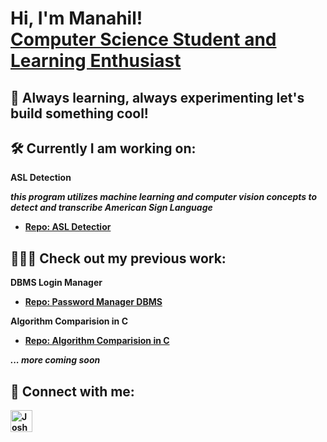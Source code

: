 <h1>Hi, I'm Manahil! <br/><a href="https://github.com/manahil-a">Computer Science Student and Learning Enthusiast </a>

<h2>🚀 Always learning, always experimenting let's build something cool!</h2>

<H2> 🛠 Currently I am working on:</H2>
 
<b>ASL Detection <b>

 <b> *this program utilizes machine learning and computer vision concepts to detect and transcribe American Sign Language* <b>
  - [Repo: ASL Detectior](actualLink)

<h2>👩🏻‍💻 Check out my previous work:</h2>

 <b>DBMS Login Manager</b>
  - [Repo: Password Manager DBMS](actualLink)

<b>Algorithm Comparision in C</b>
  - [Repo: Algorithm Comparision in C](actualLink)

*... more coming soon*
 

<h2> 🧩 Connect with me:</h2>

[<img align="left" alt="JoshMadakor | LinkedIn" width="35px" src="https://github.com/user-attachments/assets/3f7b0aaa-c2f3-4e3d-bbe0-55814a32f1d8" />][linkedin]

[linkedin]: https://www.linkedin.com/in/manahil-a8228422b/




<!--
**joshmadakor1/joshmadakor1** is a ✨ _special_ ✨ repository because its `README.md` (this file) appears on your GitHub profile.

Here are some ideas to get you started:

- 🔭 I’m currently working on ...
- 🌱 I’m currently learning ...
- 👯 I’m looking to collaborate on ...
- 🤔 I’m looking for help with ...
- 💬 Ask me about ...
- 📫 How to reach me: ...
- 😄 Pronouns: ...
- ⚡ Fun fact: ...
-->
